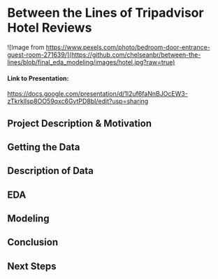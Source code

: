 # Between the Lines of Tripadvisor Hotel Reviews
![Image from https://www.pexels.com/photo/bedroom-door-entrance-guest-room-271639/](https://github.com/chelseanbr/between-the-lines/blob/final_eda_modeling/images/hotel.jpg?raw=true)
#### Link to Presentation: 
https://docs.google.com/presentation/d/1l2uf6faNnBJOcEW3-zTkrklIsp8OO59qxc6GvtPD8bI/edit?usp=sharing

## Project Description & Motivation


## Getting the Data


## Description of Data 


## EDA


## Modeling


## Conclusion


## Next Steps
